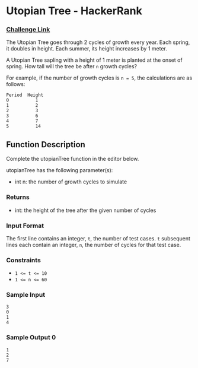 # Utopian Tree - HackerRank

### [Challenge Link](https://www.hackerrank.com/challenges/time-conversion/problem)


The Utopian Tree goes through 2 cycles of growth every year. Each spring, it doubles in height. Each summer, its height increases by 1 meter.

A Utopian Tree sapling with a height of 1 meter is planted at the onset of spring. How tall will the tree be after `n` growth cycles?

For example, if the number of growth cycles is `n = 5`, the calculations are as follows:
```
Period  Height
0          1
1          2
2          3
3          6
4          7
5          14
```

## Function Description

Complete the utopianTree function in the editor below.

utopianTree has the following parameter(s):

- int n: the number of growth cycles to simulate

### Returns
- int: the height of the tree after the given number of cycles

### Input Format
The first line contains an integer, `t`, the number of test cases.
`t` subsequent lines each contain an integer, `n`, the number of cycles for that test case.

### Constraints
- `1 <= t <= 10`
- `1 <= n <= 60`


### Sample Input
```
3
0
1
4
```
### Sample Output 0
```
1
2
7
```